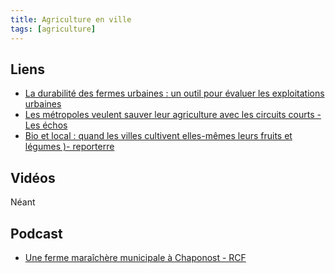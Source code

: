 ```yaml
---
title: Agriculture en ville
tags: [agriculture]
---
```



## Liens

* [La durabilité des fermes urbaines : un outil pour évaluer les exploitations urbaines](https://agriurbain.hypotheses.org/4894)
* [Les métropoles veulent sauver leur agriculture avec les circuits courts - Les échos](https://www.lesechos.fr/pme-regions/nouvelle-aquitaine/les-metropoles-veulent-sauver-leur-agriculture-avec-les-circuits-courts-1933778)
* [Bio et local : quand les villes cultivent elles-mêmes leurs fruits et légumes )- reporterre](https://reporterre.net/Bio-et-local-quand-les-villes-cultivent-elles-memes-leurs-fruits-et-legumes)


## Vidéos

Néant

## Podcast

* [Une ferme maraîchère municipale à Chaponost - RCF](https://www.rcf.fr/actualite/linvite-de-m-comme-midi-rcf-lyon?episode=372967)
